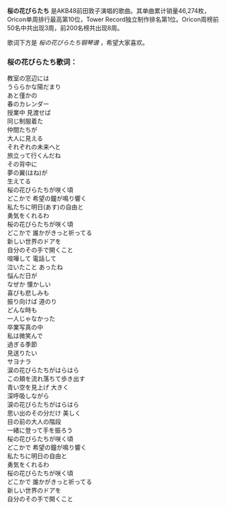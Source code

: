 

**桜の花びらたち** 是AKB48前田敦子演唱的歌曲。其单曲累计销量46,274枚，Oricon单周排行最高第10位，Tower
Record独立制作排名第1位。Oricon周榜前50名中共出现3周，前200名榜共出现8周。

  
歌词下方是 _桜の花びらたち钢琴谱_ ，希望大家喜欢。

### 桜の花びらたち歌词：

教室の窓辺には  
うららかな陽だまり  
あと僅かの  
春のカレンダー  
授業中 見渡せば  
同じ制服着た  
仲間たちが  
大人に見える  
それぞれの未来へと  
旅立って行くんだね  
その背中に  
夢の翼(はね)が  
生えてる  
桜の花びらたちが咲く頃  
どこかで 希望の鐘が鳴り響く  
私たちに明日(あす)の自由と  
勇気をくれるわ  
桜の花びらたちが咲く頃  
どこかで 誰かがきっと祈ってる  
新しい世界のドアを  
自分のその手で開くこと  
喧嘩して 電話して  
泣いたこと あったね  
悩んだ日が  
なぜか 懐かしい  
喜びも悲しみも  
振り向けば 道のり  
どんな時も  
一人じゃなかった  
卒業写真の中  
私は微笑んで  
過ぎる季節  
見送りたい  
サヨナラ  
涙の花びらたちがはらはら  
この頬を流れ落ちて歩き出す  
青い空を見上げ 大きく  
深呼吸しながら  
涙の花びらたちがはらはら  
思い出のその分だけ 美しく  
目の前の大人の階段  
一緒に登って手を振ろう  
桜の花びらたちが咲く頃  
どこかで 希望の鐘が鳴り響く  
私たちに明日の自由と  
勇気をくれるわ  
桜の花びらたちが咲く頃  
どこかで 誰かがきっと祈ってる  
新しい世界のドアを  
自分のその手で開くこと

